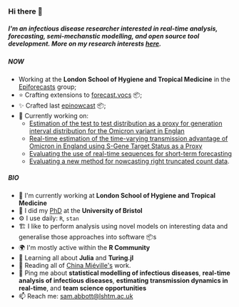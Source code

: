 ### Hi there 👋

##### I'm an infectious disease researcher interested in real-time analysis, forecasting, semi-mechanstic modelling, and open source tool development. More on my research interests [here](https://samabbott.co.uk/research).

##### NOW

- Working at the **London School of Hygiene and Tropical Medicine** in the [Epiforecasts](https://github.com/epiforecasts/) group; 
- ⭐ Crafting extensions to [forecast.vocs](https://github.com/epiforecasts/forecast.vocs) 📦;
- ✨ Crafted last [epinowcast](https://github.com/epiforecasts/epinowcast) 📦; 
- 🧻 Currently working on:
    - [Estimation of the test to test distribution as a proxy for generation interval distribution for the Omicron variant in Englan](https://www.medrxiv.org/content/10.1101/2022.01.08.22268920)
    - [Real-time estimation of the time-varying transmission advantage of Omicron in England using S-Gene Target Status as a Proxy](https://epiforecasts.io/omicron-sgtf-forecast/summary)
    - [Evaluating the use of real-time sequences for short-term forecasting](https://github.com/epiforecasts/evaluate-delta-for-forecasting)
    - [Evaluating a new method for nowcasting right truncated count data](https://github.com/epiforecasts/eval-germany-sm-nowcasting).


##### BIO

- 🏢 I'm currently working at **London School of Hygiene and Tropical Medicine**
- 📜 I did my [PhD](https://github.com/seabbs/thesis) at the **University of Bristol**
- ⚙️ I use daily: `R`, `stan`
- 🏗️ I like to perform analysis using novel models on interesting data and generalise those approaches into software 📦s 
- 🌍 I'm mostly active within the **R Community**
- 🌱 Learning all about **Julia** and **Turing.jl**
- 📘 Reading all of [China Miéville's](https://en.wikipedia.org/wiki/China_Miéville) work.
- 💬 Ping me about **statistical modelling of infectious diseases**, **real-time analysis of infectious diseases**, **estimating transmission dynamics in real-time**, and **team science opportunities**
- 📫 Reach me: [sam.abbott@lshtm.ac.uk](sam.abbott@lshtm.ac.uk)
